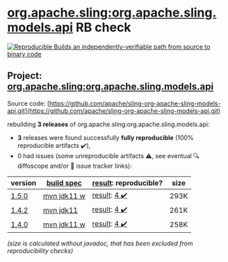 [org.apache.sling:org.apache.sling.models.api](https://central.sonatype.com/artifact/org.apache.sling/org.apache.sling.models.api/1.5.0/versions) RB check
=======

[![Reproducible Builds](https://reproducible-builds.org/images/logos/rb.svg) an independently-verifiable path from source to binary code](https://reproducible-builds.org/)

## Project: [org.apache.sling:org.apache.sling.models.api](https://central.sonatype.com/artifact/org.apache.sling/org.apache.sling.models.api/1.5.0/versions)

Source code: [https://github.com/apache/sling-org-apache-sling-models-api.git](https://github.com/apache/sling-org-apache-sling-models-api.git)

rebuilding **3 releases** of org.apache.sling:org.apache.sling.models.api:
- **3** releases were found successfully **fully reproducible** (100% reproducible artifacts :heavy_check_mark:),
- 0 had issues (some unreproducible artifacts :warning:, see eventual :mag: diffoscope and/or :memo: issue tracker links):

| version | [build spec](/BUILDSPEC.md) | [result](https://reproducible-builds.org/docs/jvm/): reproducible? | size |
| -- | --------- | ------ | -- |
| [1.5.0](https://central.sonatype.com/artifact/org.apache.sling/org.apache.sling.models.api/1.5.0/pom) | [mvn jdk11 w](org.apache.sling.models.api-1.5.0.buildspec) | [result](org.apache.sling.models.api-1.5.0.buildinfo): [4 :heavy_check_mark: ](org.apache.sling.models.api-1.5.0.buildcompare) | 293K |
| [1.4.2](https://central.sonatype.com/artifact/org.apache.sling/org.apache.sling.models.api/1.4.2/pom) | [mvn jdk11](org.apache.sling.models.api-1.4.2.buildspec) | [result](org.apache.sling.models.api-1.4.2.buildinfo): [4 :heavy_check_mark: ](org.apache.sling.models.api-1.4.2.buildcompare) | 261K |
| [1.4.0](https://central.sonatype.com/artifact/org.apache.sling/org.apache.sling.models.api/1.4.0/pom) | [mvn jdk11 w](org.apache.sling.models.api-1.4.0.buildspec) | [result](org.apache.sling.models.api-1.4.0.buildinfo): [4 :heavy_check_mark: ](org.apache.sling.models.api-1.4.0.buildcompare) | 258K |

<i>(size is calculated without javadoc, that has been excluded from reproducibility checks)</i>
